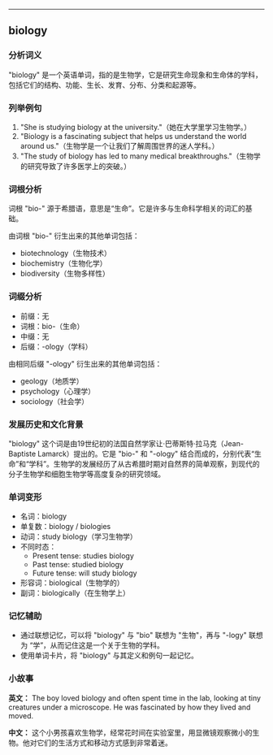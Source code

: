 
---------------
## biology
### 分析词义
"biology" 是一个英语单词，指的是生物学，它是研究生命现象和生命体的学科，包括它们的结构、功能、生长、发育、分布、分类和起源等。

### 列举例句
1. "She is studying biology at the university."（她在大学里学习生物学。）
2. "Biology is a fascinating subject that helps us understand the world around us."（生物学是一个让我们了解周围世界的迷人学科。）
3. "The study of biology has led to many medical breakthroughs."（生物学的研究导致了许多医学上的突破。）

### 词根分析
词根 "bio-" 源于希腊语，意思是“生命”。它是许多与生命科学相关的词汇的基础。

由词根 "bio-" 衍生出来的其他单词包括：
- biotechnology（生物技术）
- biochemistry（生物化学）
- biodiversity（生物多样性）

### 词缀分析
- 前缀：无
- 词根：bio-（生命）
- 中缀：无
- 后缀：-ology（学科）

由相同后缀 "-ology" 衍生出来的其他单词包括：
- geology（地质学）
- psychology（心理学）
- sociology（社会学）

### 发展历史和文化背景
"biology" 这个词是由19世纪初的法国自然学家让·巴蒂斯特·拉马克（Jean-Baptiste Lamarck）提出的。它是 "bio-" 和 "-ology" 结合而成的，分别代表“生命”和“学科”。生物学的发展经历了从古希腊时期对自然界的简单观察，到现代的分子生物学和细胞生物学等高度复杂的研究领域。

### 单词变形
- 名词：biology
- 单复数：biology / biologies
- 动词：study biology（学习生物学）
- 不同时态：
  - Present tense: studies biology
  - Past tense: studied biology
  - Future tense: will study biology
- 形容词：biological（生物学的）
- 副词：biologically（在生物学上）

### 记忆辅助
- 通过联想记忆，可以将 "biology" 与 "bio" 联想为 "生物"，再与 "-logy" 联想为 “学”，从而记住这是一个关于生物的学科。
- 使用单词卡片，将 "biology" 与其定义和例句一起记忆。

### 小故事
**英文：** 
The boy loved biology and often spent time in the lab, looking at tiny creatures under a microscope. He was fascinated by how they lived and moved.

**中文：**
这个小男孩喜欢生物学，经常花时间在实验室里，用显微镜观察微小的生物。他对它们的生活方式和移动方式感到非常着迷。

